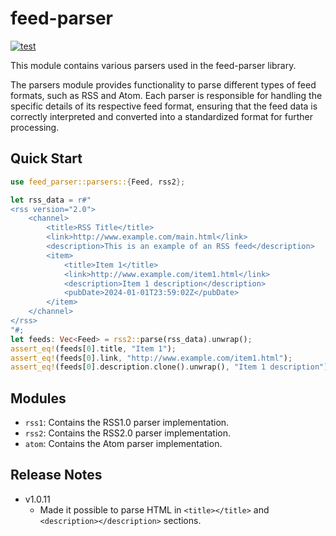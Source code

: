 # feed-parser

[![test](https://github.com/akitenkrad/rs-feed-parser/actions/workflows/unit_test.yml/badge.svg)](https://github.com/akitenkrad/rs-feed-parser/actions/workflows/unit_test.yml)

This module contains various parsers used in the feed-parser library.

The parsers module provides functionality to parse different types of
feed formats, such as RSS and Atom. Each parser is responsible for
handling the specific details of its respective feed format, ensuring
that the feed data is correctly interpreted and converted into a
standardized format for further processing.

## Quick Start

```rust
use feed_parser::parsers::{Feed, rss2};

let rss_data = r#"
<rss version="2.0">
    <channel>
        <title>RSS Title</title>
        <link>http://www.example.com/main.html</link>
        <description>This is an example of an RSS feed</description>
        <item>
            <title>Item 1</title>
            <link>http://www.example.com/item1.html</link>
            <description>Item 1 description</description>
            <pubDate>2024-01-01T23:59:02Z</pubDate>
        </item>
    </channel>
</rss>
"#;
let feeds: Vec<Feed> = rss2::parse(rss_data).unwrap();
assert_eq!(feeds[0].title, "Item 1");
assert_eq!(feeds[0].link, "http://www.example.com/item1.html");
assert_eq!(feeds[0].description.clone().unwrap(), "Item 1 description");
```

## Modules

- `rss1`: Contains the RSS1.0 parser implementation.
- `rss2`: Contains the RSS2.0 parser implementation.
- `atom`: Contains the Atom parser implementation.

## Release Notes

- v1.0.11
  - Made it possible to parse HTML in `<title></title>` and `<description></description>` sections.
